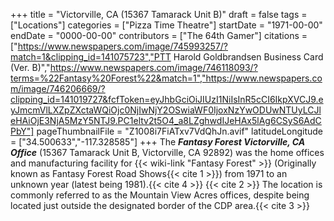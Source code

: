 +++
title = "Victorville, CA (15367 Tamarack Unit B)"
draft = false
tags = ["Locations"]
categories = ["Pizza Time Theatre"]
startDate = "1971-00-00"
endDate = "0000-00-00"
contributors = ["The 64th Gamer"]
citations = ["https://www.newspapers.com/image/745993257/?match=1&clipping_id=141075723","PTT Harold Goldbrandsen Business Card (Ver. B)","https://www.newspapers.com/image/746118093/?terms=%22Fantasy%20Forest%22&match=1","https://www.newspapers.com/image/746206669/?clipping_id=141019727&fcfToken=eyJhbGciOiJIUzI1NiIsInR5cCI6IkpXVCJ9.eyJmcmVlLXZpZXctaWQiOjc0NjIwNjY2OSwiaWF0IjoxNzYwODUwNTUyLCJleHAiOjE3NjA5MzY5NTJ9.PC1eltv2t5O4_a8LZghwdIJeHAx5lAg6CSyS6AdCPbY"]
pageThumbnailFile = "Z1008i7FiATxv7VdQhJn.avif"
latitudeLongitude = ["34.500633","-117.328585"]
+++
The ***Fantasy Forest Victorville, CA Office*** (15367 Tamarack Unit B, Victorville, CA 92892) was the home offices and manufacturing facility for {{< wiki-link "Fantasy Forest" >}} (Originally known as Fantasy Forest Road Shows{{< cite 1 >}}) from 1971 to an unknown year (latest being 1981).{{< cite 4 >}}
{{< cite 2 >}}
The location is commonly referred to as the Mountain View Acres offices, despite being located just outside the designated border of the CDP area.{{< cite 3 >}}
